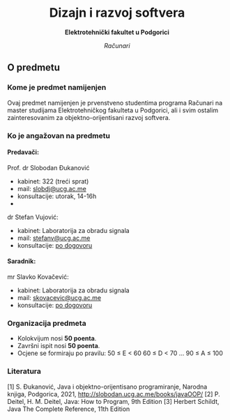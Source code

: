<h1 align="center">Dizajn i razvoj softvera</h1>
<p align="center"><b>Elektrotehnički fakultet u Podgorici</b></p>
<p align="center"><i>Računari</i></p>

## O predmetu
### Kome je predmet namijenjen
Ovaj predmet namijenjen je prvenstveno studentima programa Računari na master studijama Elektrotehničkog fakulteta u Podgorici, ali i svim ostalim zainteresovanim za objektno-orijentisani razvoj softvera.
### Ko je angažovan na predmetu
#### Predavači:
Prof. dr Slobodan Đukanović
- kabinet: 322 (treći sprat)
- mail: [slobdj@ucg.ac.me](slobdj@ucg.ac.me)
- konsultacije: utorak, 14-16h
- 
dr Stefan Vujović:
- kabinet: Laboratorija za obradu signala
- mail: [stefanv@ucg.ac.me](stefanv@ucg.ac.me)
- konsultacije: <u>po dogovoru</u>

#### Saradnik:
mr Slavko Kovačević:
- kabinet: Laboratorija za obradu signala
- mail: [skovacevic@ucg.ac.me](skovacevic@ucg.ac.me)
- konsultacije: <u>po dogovoru</u>

### Organizacija predmeta

- Kolokvijum nosi **50 poenta**.
- Završni ispit nosi **50 poenta**.
- Ocjene se formiraju po pravilu:
50 ≤ E < 60
60 ≤ D < 70
...
90 ≤ A ≤ 100

### Literatura

<a id="1">[1]</a> S. Đukanović, Java i objektno-orijentisano programiranje, Narodna knjiga, Podgorica, 2021, http://slobodan.ucg.ac.me/books/javaOOP/
<a id="2">[2]</a> P. Deitel, H. M. Deitel, Java: How to Program, 9th Edition <a id="3">[3]</a> Herbert Schildt, Java The Complete Reference, 11th Edition


